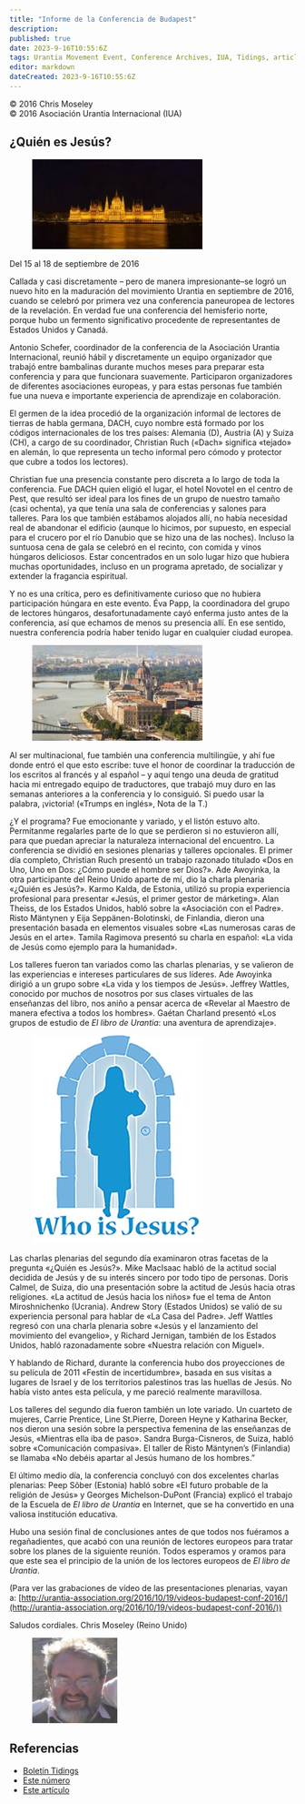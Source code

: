 ```yaml
---
title: "Informe de la Conferencia de Budapest"
description: 
published: true
date: 2023-9-16T10:55:6Z
tags: Urantia Movement Event, Conference Archives, IUA, Tidings, article
editor: markdown
dateCreated: 2023-9-16T10:55:6Z
---
```


<p class="v-card v-sheet theme--light gray lighten-3 px-2">© 2016 Chris Moseley<br>© 2016 Asociación Urantia Internacional (IUA)</p>


## ¿Quién es Jesús?

<figure id="Figure_1" class="image urantiapedia image-style-align-left">
<img src="/image/article/IUA_Tidings/Budapest-Building-300x158.jpg">
</figure>

Del 15 al 18 de septiembre de 2016

Callada y casi discretamente – pero de manera impresionante–se logró un nuevo hito en la maduración del movimiento Urantia en septiembre de 2016, cuando se celebró por primera vez una conferencia paneuropea de lectores de la revelación. En verdad fue una conferencia del hemisferio norte, porque hubo un fermento significativo procedente de representantes de Estados Unidos y Canadá.

Antonio Schefer, coordinador de la conferencia de la Asociación Urantia Internacional, reunió hábil y discretamente un equipo organizador que trabajó entre bambalinas durante muchos meses para preparar esta conferencia y para que funcionara suavemente. Participaron organizadores de diferentes asociaciones europeas, y para estas personas fue también fue una nueva e importante experiencia de aprendizaje en colaboración.

El germen de la idea procedió de la organización informal de lectores de tierras de habla germana, DACH, cuyo nombre está formado por los códigos internacionales de los tres países: Alemania (D), Austria (A) y Suiza (CH), a cargo de su coordinador, Christian Ruch («Dach» significa «tejado» en alemán, lo que representa un techo informal pero cómodo y protector que cubre a todos los lectores).

Christian fue una presencia constante pero discreta a lo largo de toda la conferencia. Fue DACH quien eligió el lugar, el hotel Novotel en el centro de Pest, que resultó ser ideal para los fines de un grupo de nuestro tamaño (casi ochenta), ya que tenía una sala de conferencias y salones para talleres. Para los que también estábamos alojados allí, no había necesidad real de abandonar el edificio (aunque lo hicimos, por supuesto, en especial para el crucero por el río Danubio que se hizo una de las noches). Incluso la suntuosa cena de gala se celebró en el recinto, con comida y vinos húngaros deliciosos. Estar concentrados en un solo lugar hizo que hubiera muchas oportunidades, incluso en un programa apretado, de socializar y extender la fragancia espiritual.

Y no es una crítica, pero es definitivamente curioso que no hubiera participación húngara en este evento. Éva Papp, la coordinadora del grupo de lectores húngaros, desafortunadamente cayó enferma justo antes de la conferencia, así que echamos de menos su presencia allí. En ese sentido, nuestra conferencia podría haber tenido lugar en cualquier ciudad europea.

<figure id="Figure_2" class="image urantiapedia image-style-align-right">
<img src="/image/article/IUA_Tidings/Budapest-City-300x168.jpg">
</figure>

Al ser multinacional, fue también una conferencia multilingüe, y ahí fue donde entró el que esto escribe: tuve el honor de coordinar la traducción de los escritos al francés y al español – y aquí tengo una deuda de gratitud hacia mi entregado equipo de traductores, que trabajó muy duro en las semanas anteriores a la conferencia y lo consiguió. Si puedo usar la palabra, ¡victoria! («Trumps en inglés», Nota de la T.)

¿Y el programa? Fue emocionante y variado, y el listón estuvo alto. Permítanme regalarles parte de lo que se perdieron si no estuvieron allí, para que puedan apreciar la naturaleza internacional del encuentro. La conferencia se dividió en sesiones plenarias y talleres opcionales. El primer día completo, Christian Ruch presentó un trabajo razonado titulado «Dos en Uno, Uno en Dos: ¿Cómo puede el hombre ser Dios?». Ade Awoyinka, la otra participante del Reino Unido aparte de mí, dio la charla plenaria «¿Quién es Jesús?». Karmo Kalda, de Estonia, utilizó su propia experiencia profesional para presentar «Jesús, el primer gestor de márketing». Alan Theiss, de los Estados Unidos, habló sobre la «Asociación con el Padre». Risto Mäntynen y Eija Seppänen-Bolotinski, de Finlandia, dieron una presentación basada en elementos visuales sobre «Las numerosas caras de Jesús en el arte». Tamila Ragimova presentó su charla en español: «La vida de Jesús como ejemplo para la humanidad».

Los talleres fueron tan variados como las charlas plenarias, y se valieron de las experiencias e intereses particulares de sus líderes. Ade Awoyinka dirigió a un grupo sobre «La vida y los tiempos de Jesús». Jeffrey Wattles, conocido por muchos de nosotros por sus clases virtuales de las enseñanzas del libro, nos aniño a pensar acerca de «Revelar al Maestro de manera efectiva a todos los hombres». Gaétan Charland presentó «Los grupos de estudio de _El libro de Urantia_: una aventura de aprendizaje».

<figure id="Figure_3" class="image urantiapedia image-style-align-right">
<img src="/image/article/IUA_Tidings/Budapest-Conference-Image-300x366.jpg">
</figure>

Las charlas plenarias del segundo día examinaron otras facetas de la pregunta «¿Quién es Jesús?». Mike MacIsaac habló de la actitud social decidida de Jesús y de su interés sincero por todo tipo de personas. Doris Calmel, de Suiza, dio una presentación sobre la actitud de Jesús hacia otras religiones. «La actitud de Jesús hacia los niños» fue el tema de Anton Miroshnichenko (Ucrania). Andrew Story (Estados Unidos) se valió de su experiencia personal para hablar de «La Casa del Padre». Jeff Wattles regresó con una charla plenaria sobre «Jesús y el lanzamiento del movimiento del evangelio», y Richard Jernigan, también de los Estados Unidos, habló razonadamente sobre «Nuestra relación con Miguel».

Y hablando de Richard, durante la conferencia hubo dos proyecciones de su película de 2011 «Festín de incertidumbre», basada en sus visitas a lugares de Israel y de los territorios palestinos tras las huellas de Jesús. No había visto antes esta película, y me pareció realmente maravillosa.

Los talleres del segundo día fueron también un lote variado. Un cuarteto de mujeres, Carrie Prentice, Line St.Pierre, Doreen Heyne y Katharina Becker, nos dieron una sesión sobre la perspectiva femenina de las enseñanzas de Jesús, «Mientras ella iba de paso». Sandra Burga-Cisneros, de Suiza, habló sobre «Comunicación compasiva». El taller de Risto Mäntynen’s (Finlandia) se llamaba «No debéis apartar al Jesús humano de los hombres.”

El último medio día, la conferencia concluyó con dos excelentes charlas plenarias: Peep Sõber (Estonia) habló sobre «El futuro probable de la religión de Jesús» y Georges Michelson-DuPont (Francia) explicó el trabajo de la Escuela de _El libro de Urantia_ en Internet, que se ha convertido en una valiosa institución educativa.

Hubo una sesión final de conclusiones antes de que todos nos fuéramos a regañadientes, que acabó con una reunión de lectores europeos para tratar sobre los planes de la siguiente reunión. Todos esperamos y oramos para que este sea el principio de la unión de los lectores europeos de _El libro de Urantia_.

(Para ver las grabaciones de vídeo de las presentaciones plenarias, vayan a: [http://urantia-association.org/2016/10/19/videos-budapest-conf-2016/](http://urantia-association.org/2016/10/19/videos-budapest-conf-2016/))

Saludos cordiales.
Chris Moseley (Reino Unido)

<figure id="Figure_3" class="image urantiapedia">
<img src="/image/article/IUA_Tidings/Chris-Moseley-150x150.jpg">
</figure>

## Referencias

- [Boletín Tidings](https://urantia-association.org/acerca-del-boletin-tidings/?lang=es)
- [Este número](https://urantia-association.org/newsletter/tidings-noviembre-2016/?lang=es)
- [Este artículo](https://urantia-association.org/informe-de-la-conferencia-de-budapest/?lang=es)

